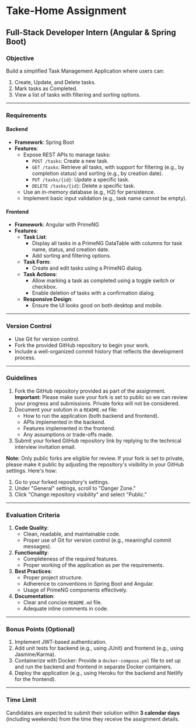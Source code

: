 # Take-Home Assignment

## Full-Stack Developer Intern (Angular & Spring Boot)

### Objective

Build a simplified Task Management Application where users can:

1. Create, Update, and Delete tasks.
2. Mark tasks as Completed.
3. View a list of tasks with filtering and sorting options.

---

### Requirements

#### Backend

- **Framework**: Spring Boot
- **Features**:
  - Expose REST APIs to manage tasks:
    - `POST /tasks`: Create a new task.
    - `GET /tasks`: Retrieve all tasks, with support for filtering (e.g., by completion status) and sorting (e.g., by creation date).
    - `PUT /tasks/{id}`: Update a specific task.
    - `DELETE /tasks/{id}`: Delete a specific task.
  - Use an in-memory database (e.g., H2) for persistence.
  - Implement basic input validation (e.g., task name cannot be empty).

#### Frontend

- **Framework**: Angular with PrimeNG
- **Features**:
  - **Task List**:
    - Display all tasks in a PrimeNG DataTable with columns for task name, status, and creation date.
    - Add sorting and filtering options.
  - **Task Form**:
    - Create and edit tasks using a PrimeNG dialog.
  - **Task Actions**:
    - Allow marking a task as completed using a toggle switch or checkbox.
    - Enable deletion of tasks with a confirmation dialog.
  - **Responsive Design**:
    - Ensure the UI looks good on both desktop and mobile.

---

### Version Control

- Use Git for version control.
- Fork the provided GitHub repository to begin your work.
- Include a well-organized commit history that reflects the development process.

---

### Guidelines

1. Fork the GitHub repository provided as part of the assignment.\
   **Important**: Please make sure your fork is set to public so we can review your progress and submissions. Private forks will not be considered.
2. Document your solution in a `README.md` file:
   - How to run the application (both backend and frontend).
   - APIs implemented in the backend.
   - Features implemented in the frontend.
   - Any assumptions or trade-offs made.
3. Submit your forked GitHub repository link by replying to the technical interview invitation email.

**Note:** Only public forks are eligible for review. If your fork is set to private, please make it public by adjusting the repository's visibility in your GitHub settings. Here's how:

1. Go to your forked repository's settings.
2. Under "General" settings, scroll to "Danger Zone."
3. Click "Change repository visibility" and select "Public."

---

### Evaluation Criteria

1. **Code Quality**:
   - Clean, readable, and maintainable code.
   - Proper use of Git for version control (e.g., meaningful commit messages).
2. **Functionality**:
   - Completeness of the required features.
   - Proper working of the application as per the requirements.
3. **Best Practices**:
   - Proper project structure.
   - Adherence to conventions in Spring Boot and Angular.
   - Usage of PrimeNG components effectively.
4. **Documentation**:
   - Clear and concise `README.md` file.
   - Adequate inline comments in code.

---

### Bonus Points (Optional)

1. Implement JWT-based authentication.
2. Add unit tests for backend (e.g., using JUnit) and frontend (e.g., using Jasmine/Karma).
3. Containerize with Docker: Provide a `docker-compose.yml` file to set up and run the backend and frontend in separate Docker containers.
4. Deploy the application (e.g., using Heroku for the backend and Netlify for the frontend).

---

### Time Limit

Candidates are expected to submit their solution within **3 calendar days** (including weekends) from the time they receive the assignment details.
